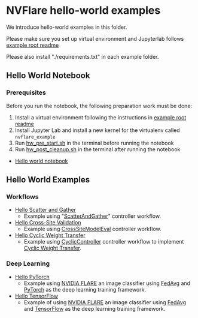 # NVFlare hello-world examples

We introduce hello-world examples in this folder.

Please make sure you set up virtual environment and Jupyterlab follows [example root readme](../README.md)

Please also install "./requirements.txt" in each example folder.

## Hello World Notebook
### Prerequisites
  Before you run the notebook, the following preparation work must be done:

  1. Install a virtual environment following the instructions in [example root readme](../README.md)
  2. Install Jupyter Lab and install a new kernel for the virtualenv called `nvflare_example`
  3. Run [hw_pre_start.sh](./hw_pre_start.sh) in the terminal before running the notebook
  4. Run [hw_post_cleanup.sh](./hw_post_cleanup.sh) in the terminal after running the notebook 

* [Hello world notebook](./hello_world.ipynb)

## Hello World Examples
### Workflows
* [Hello Scatter and Gather](./hello-numpy-sag/README.md)
    * Example using "[ScatterAndGather](https://nvflare.readthedocs.io/en/main/apidocs/nvflare.app_common.workflows.scatter_and_gather.html)" controller workflow.
* [Hello Cross-Site Validation](./hello-numpy-cross-val/README.md)
    * Example using [CrossSiteModelEval](https://nvflare.readthedocs.io/en/main/apidocs/nvflare.app_common.workflows.cross_site_model_eval.html) controller workflow.
* [Hello Cyclic Weight Transfer](./hello-cyclic/README.md)
    * Example using [CyclicController](https://nvflare.readthedocs.io/en/main/apidocs/nvflare.app_common.workflows.cyclic_ctl.html) controller workflow to implement [Cyclic Weight Transfer](https://pubmed.ncbi.nlm.nih.gov/29617797/).

### Deep Learning
* [Hello PyTorch](./hello-pt/README.md)
  * Example using [NVIDIA FLARE](https://nvflare.readthedocs.io/en/main/index.html) an image classifier using [FedAvg]([FedAvg](https://arxiv.org/abs/1602.05629)) and [PyTorch](https://pytorch.org/) as the deep learning training framework.
* [Hello TensorFlow](./hello-tf2/README.md)
  * Example of using [NVIDIA FLARE](https://nvflare.readthedocs.io/en/main/index.html) an image classifier using [FedAvg]([FedAvg](https://arxiv.org/abs/1602.05629)) and [TensorFlow](https://tensorflow.org/) as the deep learning training framework.


